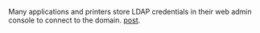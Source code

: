 Many applications and printers store LDAP credentials in their web admin console to connect to the domain.
[post](https://grimhacker.com/2018/03/09/just-a-printer/).